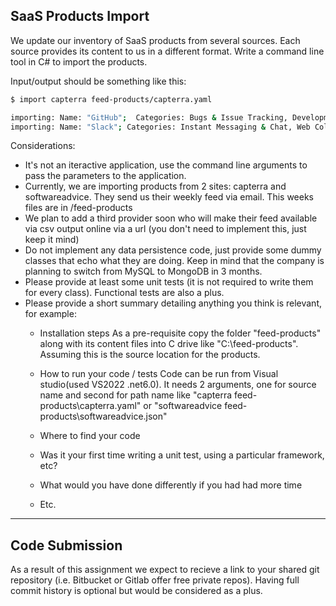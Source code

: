 ## SaaS Products Import

We update our inventory of SaaS products from several sources.  Each source provides its content to us in a different format.  Write a command line tool in C# to import the products.

Input/output should be something like this:
 
````bash
$ import capterra feed-products/capterra.yaml

importing: Name: "GitHub";  Categories: Bugs & Issue Tracking, Development Tools; Twitter: @github
importing: Name: "Slack"; Categories: Instant Messaging & Chat, Web Collaboration, Productivity; Twitter: @slackhq
````

Considerations:

- It's not an iteractive application, use the command line arguments to pass the parameters to the application.
- Currently, we are importing products from 2 sites: capterra and softwareadvice.  They send us their weekly feed via email.  This weeks files are in /feed-products
- We plan to add a third provider soon who will make their feed available via csv output online via a url (you don't need to implement this, just keep it mind)
- Do not implement any data persistence code, just provide some dummy classes that echo what they are doing.  Keep in mind that the company is planning to switch from MySQL to MongoDB in 3 months.
- Please provide at least some unit tests (it is not required to write them for every class). Functional tests are also a plus.
- Please provide a short summary detailing anything you think is relevant, for example:
  - Installation steps
	As a pre-requisite copy the folder "feed-products" along with its content files into C drive like "C:\feed-products". Assuming this is the source location for the products.

  - How to run your code / tests
Code can be run from Visual studio(used VS2022 .net6.0). It needs 2 arguments, one for source name and second for path name like "capterra feed-products\capterra.yaml" or "softwareadvice feed-products\softwareadvice.json"
  - Where to find your code
  - Was it your first time writing a unit test, using a particular framework, etc?
  - What would you have done differently if you had had more time
  - Etc.
* * * 

## Code Submission

As a result of this assignment we expect to recieve a link to your shared git repository (i.e. Bitbucket or Gitlab offer free private repos).
Having full commit history is optional but would be considered as a plus.
